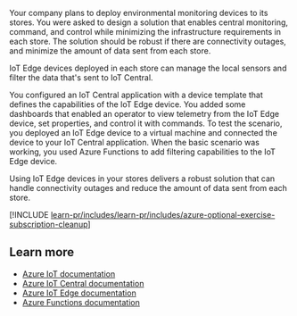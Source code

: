 Your company plans to deploy environmental monitoring devices to its stores. You were asked to design a solution that enables central monitoring, command, and control while minimizing the infrastructure requirements in each store. The solution should be robust if there are connectivity outages, and minimize the amount of data sent from each store.

IoT Edge devices deployed in each store can manage the local sensors and filter the data that's sent to IoT Central.

You configured an IoT Central application with a device template that defines the capabilities of the IoT Edge device. You added some dashboards that enabled an operator to view telemetry from the IoT Edge device, set properties, and control it with commands. To test the scenario, you deployed an IoT Edge device to a virtual machine and connected the device to your IoT Central application. When the basic scenario was working, you used Azure Functions to add filtering capabilities to the IoT Edge device.

Using IoT Edge devices in your stores delivers a robust solution that can handle connectivity outages and reduce the amount of data sent from each store.

[!INCLUDE [learn-pr/includes/learn-pr/includes/azure-optional-exercise-subscription-cleanup](../../../includes/azure-optional-exercise-subscription-cleanup.md)]

## Learn more

- [Azure IoT documentation](/azure/iot/)
- [Azure IoT Central documentation](/azure/iot-central/)
- [Azure IoT Edge documentation](/azure/iot-edge)
- [Azure Functions documentation](/azure/azure-functions)
